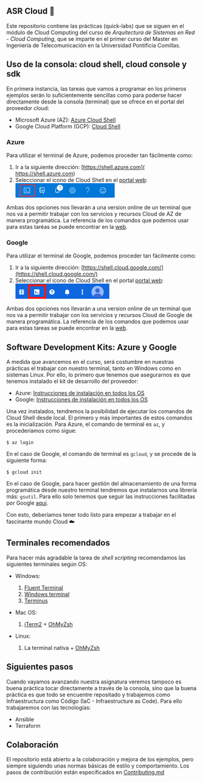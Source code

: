 ## ASR Cloud 🚀

Este repositorio contiene las prácticas (quick-labs) que se siguen en el 
módulo de Cloud Computing del curso de *Arquitectura de Sistemas en Red - Cloud Computing*,
que se imparte en el primer curso del Master en Ingeniería de Telecomunicación 
en la Universidad Pontificia Comillas.

## Uso de la consola: cloud shell, cloud console y sdk

En primera instancia, las tareas que vamos a programar en los primeros ejemplos
serán lo suficientemente sencillas como para poderse hacer directamente desde la consola (terminal)
que se ofrece en el portal del proveedor cloud:

- Microsoft Azure (AZ): [Azure Cloud Shell](https://docs.microsoft.com/en-us/azure/cloud-shell/overview)
- Google Cloud Platform (GCP): [Cloud Shell](https://cloud.google.com/shell)

### Azure

Para utilizar el terminal de Azure, podemos proceder tan fácilmente como:

1. Ir a la siguiente dirección: [https://shell.azure.com]( https://shell.azure.com)
2. Seleccionar el icono de Cloud Shell en el [portal web](https://portal.azure.com/#home): ![img.png](.images/az-portal-shell.png)

Ambas dos opciones nos llevarán a una version online de un terminal que nos va a 
permitir trabajar con los servicios y recursos Cloud de AZ de manera programática.
La referencia de los comandos que podemos usar para estas taréas se puede encontrar
en la [web](https://docs.microsoft.com/en-us/cli/azure/reference-index?view=azure-cli-latest).


### Google
Para utilizar el terminal de Google, podemos proceder tan fácilmente como:

1. Ir a la siguiente dirección: [https://shell.cloud.google.com/](https://shell.cloud.google.com/)
2. Seleccionar el icono de Cloud Shell en el portal [portal web](https://console.cloud.google.com): ![img.png](.images/gcp-portal-shell.png)

Ambas dos opciones nos llevarán a una version online de un terminal que nos va a
permitir trabajar con los servicios y recursos Cloud de Google de manera programática.
La referencia de los comandos que podemos usar para estas tareas se puede encontrar
en la [web](https://cloud.google.com/sdk/gcloud/reference).

## Software Development Kits: Azure y Google 

A medida que avancemos en el curso, será costumbre en nuestras prácticas el trabajar con nuestro
terminal, tanto en Windows como en sistemas Linux. 
Por ello, lo primero que tenemos que asegurarnos es que tenemos instalado el kit de desarrollo del proveedor:

- Azure: [Instrucciones de instalación en todos los OS](https://docs.microsoft.com/en-us/cli/azure/install-azure-cli)
- Google: [Instrucciones de instalación en todos los OS](https://cloud.google.com/sdk/docs/install)

Una vez instalados, tendremos la posibilidad de ejecutar los comandos de Cloud Shell desde 
local. El primero y más importantes de estos comandos es la inicialización. 
Para Azure, el comando de terminal es ``az``, y procederíamos como sigue:

```shell
$ az login
```

En el caso de Google, el comando de terminal es ``gcloud``, y se procede de la siguiente
forma:

```shell
$ gcloud init
```

En el caso de Google, para hacer gestión del almacenamiento de una forma programática desde
nuestro terminal tendremos que instalarnos una librería más: `gsutil`.
Para ello solo tenemos que seguir las instrucciones facilitadas por Google [aquí](https://cloud.google.com/storage/docs/gsutil_install).

Con esto, deberíamos tener todo listo para empezar a trabajar en el fascinante 
mundo Cloud ☁️

## Terminales recomendados

Para hacer más agradable la tarea de *shell scripting* recomendamos las siguientes
terminales según OS:

- Windows:
  
    1. [Fluent Terminal](https://www.microsoft.com/es-es/p/fluent-terminal/9p2krlmfxf9t)
    2. [Windows terminal](https://www.microsoft.com/es-es/p/windows-terminal/9n0dx20hk701?rtc=1)
    3. [Terminus](https://tabby.sh/)
    
- Mac OS:

    1. [iTerm2](https://iterm2.com/) + [OhMyZsh](https://ohmyz.sh/)

- Linux:
    1. La terminal nativa + [OhMyZsh](https://ohmyz.sh/)



## Siguientes pasos

Cuando vayamos avanzando nuestra asignatura veremos tampoco es buena práctica tocar directamente a través de la consola, sino que la buena práctica es que todo se encuentre repositado y trabajemos como Infraestructura como Código (IaC - Infraestructure as Code). Para ello trabajaremos con las tecnologías:
- Ansible
- Terraform

## Colaboración

El repositorio está abierto a la colaboración y mejora de los ejemplos, pero siempre siguiendo
unas normas básicas de estilo y comportamiento. Los pasos de contribución están especificados
en [Contributing.md](CONTRIBUTING.md)
